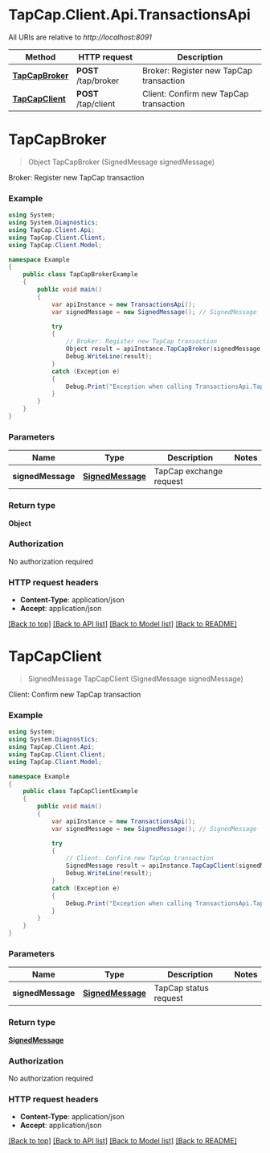 # TapCap.Client.Api.TransactionsApi

All URIs are relative to *http://localhost:8091*

Method | HTTP request | Description
------------- | ------------- | -------------
[**TapCapBroker**](TransactionsApi.md#tapcapbroker) | **POST** /tap/broker | Broker: Register new TapCap transaction
[**TapCapClient**](TransactionsApi.md#tapcapclient) | **POST** /tap/client | Client: Confirm new TapCap transaction


<a name="tapcapbroker"></a>
# **TapCapBroker**
> Object TapCapBroker (SignedMessage signedMessage)

Broker: Register new TapCap transaction

### Example
```csharp
using System;
using System.Diagnostics;
using TapCap.Client.Api;
using TapCap.Client.Client;
using TapCap.Client.Model;

namespace Example
{
    public class TapCapBrokerExample
    {
        public void main()
        {
            var apiInstance = new TransactionsApi();
            var signedMessage = new SignedMessage(); // SignedMessage | TapCap exchange request

            try
            {
                // Broker: Register new TapCap transaction
                Object result = apiInstance.TapCapBroker(signedMessage);
                Debug.WriteLine(result);
            }
            catch (Exception e)
            {
                Debug.Print("Exception when calling TransactionsApi.TapCapBroker: " + e.Message );
            }
        }
    }
}
```

### Parameters

Name | Type | Description  | Notes
------------- | ------------- | ------------- | -------------
 **signedMessage** | [**SignedMessage**](SignedMessage.md)| TapCap exchange request | 

### Return type

**Object**

### Authorization

No authorization required

### HTTP request headers

 - **Content-Type**: application/json
 - **Accept**: application/json

[[Back to top]](#) [[Back to API list]](../README.md#documentation-for-api-endpoints) [[Back to Model list]](../README.md#documentation-for-models) [[Back to README]](../README.md)

<a name="tapcapclient"></a>
# **TapCapClient**
> SignedMessage TapCapClient (SignedMessage signedMessage)

Client: Confirm new TapCap transaction

### Example
```csharp
using System;
using System.Diagnostics;
using TapCap.Client.Api;
using TapCap.Client.Client;
using TapCap.Client.Model;

namespace Example
{
    public class TapCapClientExample
    {
        public void main()
        {
            var apiInstance = new TransactionsApi();
            var signedMessage = new SignedMessage(); // SignedMessage | TapCap status request

            try
            {
                // Client: Confirm new TapCap transaction
                SignedMessage result = apiInstance.TapCapClient(signedMessage);
                Debug.WriteLine(result);
            }
            catch (Exception e)
            {
                Debug.Print("Exception when calling TransactionsApi.TapCapClient: " + e.Message );
            }
        }
    }
}
```

### Parameters

Name | Type | Description  | Notes
------------- | ------------- | ------------- | -------------
 **signedMessage** | [**SignedMessage**](SignedMessage.md)| TapCap status request | 

### Return type

[**SignedMessage**](SignedMessage.md)

### Authorization

No authorization required

### HTTP request headers

 - **Content-Type**: application/json
 - **Accept**: application/json

[[Back to top]](#) [[Back to API list]](../README.md#documentation-for-api-endpoints) [[Back to Model list]](../README.md#documentation-for-models) [[Back to README]](../README.md)


